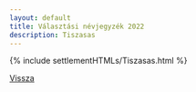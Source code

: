 ```yaml
---
layout: default
title: Választási névjegyzék 2022
description: Tiszasas
---
```


{% include settlementHTMLs/Tiszasas.html %}

[Vissza](../)
